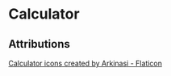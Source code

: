 # Calculator

## Attributions

[Calculator icons created by Arkinasi - Flaticon](https://www.flaticon.com/free-icons/calculator)
